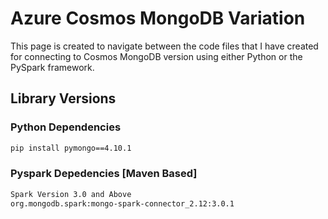 # Azure Cosmos MongoDB Variation

This page is created to navigate between the code files that I have created for connecting to Cosmos MongoDB version using either Python or the PySpark framework.

## Library Versions
### Python Dependencies
```bash
pip install pymongo==4.10.1
```
### Pyspark Depedencies [Maven Based]
```bash
Spark Version 3.0 and Above
org.mongodb.spark:mongo-spark-connector_2.12:3.0.1
```
